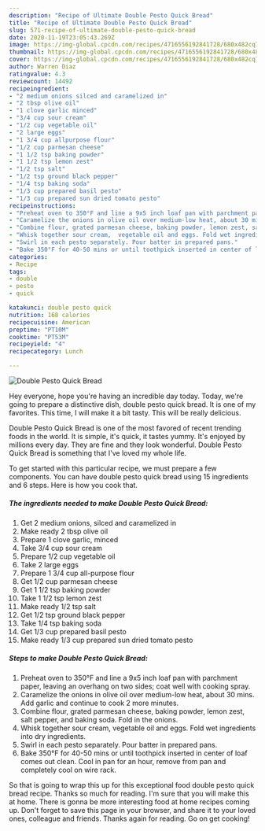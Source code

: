 ```yaml
---
description: "Recipe of Ultimate Double Pesto Quick Bread"
title: "Recipe of Ultimate Double Pesto Quick Bread"
slug: 571-recipe-of-ultimate-double-pesto-quick-bread
date: 2020-11-19T23:05:43.269Z
image: https://img-global.cpcdn.com/recipes/4716556192841728/680x482cq70/double-pesto-quick-bread-recipe-main-photo.jpg
thumbnail: https://img-global.cpcdn.com/recipes/4716556192841728/680x482cq70/double-pesto-quick-bread-recipe-main-photo.jpg
cover: https://img-global.cpcdn.com/recipes/4716556192841728/680x482cq70/double-pesto-quick-bread-recipe-main-photo.jpg
author: Warren Diaz
ratingvalue: 4.3
reviewcount: 14492
recipeingredient:
- "2 medium onions silced and caramelized in"
- "2 tbsp olive oil"
- "1 clove garlic minced"
- "3/4 cup sour cream"
- "1/2 cup vegetable oil"
- "2 large eggs"
- "1 3/4 cup allpurpose flour"
- "1/2 cup parmesan cheese"
- "1 1/2 tsp baking powder"
- "1 1/2 tsp lemon zest"
- "1/2 tsp salt"
- "1/2 tsp ground black pepper"
- "1/4 tsp baking soda"
- "1/3 cup prepared basil pesto"
- "1/3 cup prepared sun dried tomato pesto"
recipeinstructions:
- "Preheat oven to 350°F and line a 9x5 inch loaf pan with parchment paper, leaving an overhang on two sides; coat well with cooking spray."
- "Caramelize the onions in olive oil over medium-low heat, about 30 mins. Add garlic and continue to cook 2 more minutes."
- "Combine flour, grated parmesan cheese, baking powder, lemon zest, salt pepper, and baking soda. Fold in the onions."
- "Whisk together sour cream,  vegetable oil and eggs. Fold wet ingredients into dry ingredients."
- "Swirl in each pesto separately. Pour batter in prepared pans."
- "Bake 350°F for 40-50 mins or until toothpick inserted in center of loaf comes out clean. Cool in pan for an hour, remove from pan and completely cool on wire rack."
categories:
- Recipe
tags:
- double
- pesto
- quick

katakunci: double pesto quick 
nutrition: 168 calories
recipecuisine: American
preptime: "PT10M"
cooktime: "PT53M"
recipeyield: "4"
recipecategory: Lunch

---
```



![Double Pesto Quick Bread](https://img-global.cpcdn.com/recipes/4716556192841728/680x482cq70/double-pesto-quick-bread-recipe-main-photo.jpg)

Hey everyone, hope you're having an incredible day today. Today, we're going to prepare a distinctive dish, double pesto quick bread. It is one of my favorites. This time, I will make it a bit tasty. This will be really delicious.



Double Pesto Quick Bread is one of the most favored of recent trending foods in the world. It is simple, it's quick, it tastes yummy. It's enjoyed by millions every day. They are fine and they look wonderful. Double Pesto Quick Bread is something that I've loved my whole life.


To get started with this particular recipe, we must prepare a few components. You can have double pesto quick bread using 15 ingredients and 6 steps. Here is how you cook that.

<!--inarticleads1-->

##### The ingredients needed to make Double Pesto Quick Bread:

1. Get 2 medium onions, silced and caramelized in
1. Make ready 2 tbsp olive oil
1. Prepare 1 clove garlic, minced
1. Take 3/4 cup sour cream
1. Prepare 1/2 cup vegetable oil
1. Take 2 large eggs
1. Prepare 1 3/4 cup all-purpose flour
1. Get 1/2 cup parmesan cheese
1. Get 1 1/2 tsp baking powder
1. Take 1 1/2 tsp lemon zest
1. Make ready 1/2 tsp salt
1. Get 1/2 tsp ground black pepper
1. Take 1/4 tsp baking soda
1. Get 1/3 cup prepared basil pesto
1. Make ready 1/3 cup prepared sun dried tomato pesto




<!--inarticleads2-->

##### Steps to make Double Pesto Quick Bread:

1. Preheat oven to 350°F and line a 9x5 inch loaf pan with parchment paper, leaving an overhang on two sides; coat well with cooking spray.
1. Caramelize the onions in olive oil over medium-low heat, about 30 mins. Add garlic and continue to cook 2 more minutes.
1. Combine flour, grated parmesan cheese, baking powder, lemon zest, salt pepper, and baking soda. Fold in the onions.
1. Whisk together sour cream,  vegetable oil and eggs. Fold wet ingredients into dry ingredients.
1. Swirl in each pesto separately. Pour batter in prepared pans.
1. Bake 350°F for 40-50 mins or until toothpick inserted in center of loaf comes out clean. Cool in pan for an hour, remove from pan and completely cool on wire rack.




So that is going to wrap this up for this exceptional food double pesto quick bread recipe. Thanks so much for reading. I'm sure that you will make this at home. There is gonna be more interesting food at home recipes coming up. Don't forget to save this page in your browser, and share it to your loved ones, colleague and friends. Thanks again for reading. Go on get cooking!

